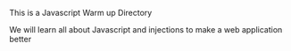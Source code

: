 This is a Javascript Warm up Directory

We will learn all about Javascript and injections to make a web application better 
